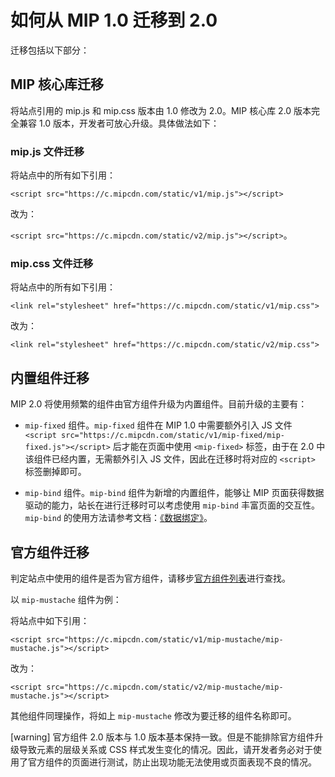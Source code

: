 # 如何从 MIP 1.0 迁移到 2.0

迁移包括以下部分：

## MIP 核心库迁移

将站点引用的 mip.js 和 mip.css 版本由 1.0 修改为 2.0。MIP 核心库 2.0 版本完全兼容 1.0 版本，开发者可放心升级。具体做法如下：

### mip.js 文件迁移

将站点中的所有如下引用：

`<script src="https://c.mipcdn.com/static/v1/mip.js"></script>` 

改为：

`<script src="https://c.mipcdn.com/static/v2/mip.js"></script>`。

### mip.css 文件迁移

将站点中的所有如下引用：

`<link rel="stylesheet" href="https://c.mipcdn.com/static/v1/mip.css">`

改为：

`<link rel="stylesheet" href="https://c.mipcdn.com/static/v2/mip.css">`

## 内置组件迁移

MIP 2.0 将使用频繁的组件由官方组件升级为内置组件。目前升级的主要有：

* `mip-fixed` 组件。`mip-fixed` 组件在 MIP 1.0 中需要额外引入 JS 文件 `<script src="https://c.mipcdn.com/static/v1/mip-fixed/mip-fixed.js"></script>` 后才能在页面中使用 `<mip-fixed>` 标签，由于在 2.0 中该组件已经内置，无需额外引入 JS 文件，因此在迁移时将对应的 `<script>` 标签删掉即可。

* `mip-bind` 组件。`mip-bind` 组件为新增的内置组件，能够让 MIP 页面获得数据驱动的能力，站长在进行迁移时可以考虑使用 `mip-bind` 丰富页面的交互性。`mip-bind` 的使用方法请参考文档：[《数据绑定》](../interactive-mip/data-binding/data-definition.md)。

## 官方组件迁移

判定站点中使用的组件是否为官方组件，请移步[官方组件列表](../../components/index.md)进行查找。

以 `mip-mustache` 组件为例：

将站点中如下引用：

`<script src="https://c.mipcdn.com/static/v1/mip-mustache/mip-mustache.js"></script>`

改为：

`<script src="https://c.mipcdn.com/static/v2/mip-mustache/mip-mustache.js"></script>`

其他组件同理操作，将如上 `mip-mustache` 修改为要迁移的组件名称即可。

[warning] 官方组件 2.0 版本与 1.0 版本基本保持一致。但是不能排除官方组件升级导致元素的层级关系或 CSS 样式发生变化的情况。因此，请开发者务必对于使用了官方组件的页面进行测试，防止出现功能无法使用或页面表现不良的情况。
